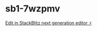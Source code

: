 # sb1-7wzpmv

[Edit in StackBlitz next generation editor ⚡️](https://stackblitz.com/~/github.com/CT2689/sb1-7wzpmv)